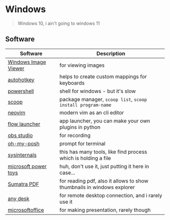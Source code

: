 # Windows

> Windows 10, i ain't going to windows 11

## Software

Software | Description
---|---
[Windows Image Viewer]() | for viewing images
[autohotkey](https://www.autohotkey.com/) | helps to create custom mappings for keyboards
[powershell](https://learn.microsoft.com/en-us/powershell/) | shell for windows - but it's slow
[scoop](https://scoop.sh/) | package manager, `scoop list`, `scoop install program-name`
[neovim](https://neovim.io/) | modern vim as an cli editor
[flow launcher](https://www.flowlauncher.com/) | app launcher, you can make your own plugins in python
[obs studio](https://obsproject.com/) | for recording
[oh-my-posh](https://ohmyposh.dev/docs/) |prompt for terminal
[sysinternals]() | this has many tools, like find process which is holding a file
[microsoft power toys]() | huh, don't use it, just putting it here in case...
[Sumatra PDF]() | for reading pdf, also it allows to show thumbnails in windows explorer
[any desk]() | for remote desktop connection, and i rarely use it
[microsoftoffice]() | for making presentation, rarely though
